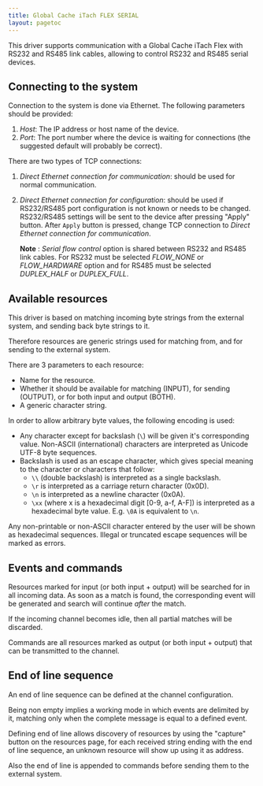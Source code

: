 ```yaml
---
title: Global Cache iTach FLEX SERIAL
layout: pagetoc
---
```


This driver supports communication with a Global Cache iTach Flex with RS232 and RS485 link cables,
allowing to control RS232 and RS485 serial devices.

Connecting to the system
--------------------------------

Connection to the system is done via Ethernet. The following
parameters should be provided:

 1. *Host*: The IP address or host name of the device.
 2. *Port*: The port number where the device is waiting for
connections (the suggested default will probably be correct).

There are two types of TCP connections:

 1. *Direct Ethernet connection for communication*: should be used
for normal communication.
 2. *Direct Ethernet connection for configuration*: should be used
if RS232/RS485 port configuration is not known or needs to be changed.
RS232/RS485 settings will be sent to the device after pressing "Apply" button.
After `Apply` button is pressed, change TCP connection to *Direct Ethernet connection for communication*.

    **Note** : *Serial flow control* option is shared between RS232 and RS485 link      cables. For RS232 must be selected *FLOW\_NONE* or *FLOW\_HARDWARE* option
    and for RS485 must be selected *DUPLEX\_HALF* or *DUPLEX\_FULL*.

Available resources
--------------------------------

This driver is based on matching incoming byte strings from the external
system, and sending back byte strings to it.

Therefore resources are generic strings used for matching from, and for
sending to the external system.

There are 3 parameters to each resource:

-   Name for the resource.
-   Whether it should be available for matching (INPUT), for sending
    (OUTPUT), or for both input and output (BOTH).
-   A generic character string.

In order to allow arbitrary byte values, the following encoding is
used:

-   Any character except for backslash (`\`) will be given it's
    corresponding value. Non-ASCII (international) characters are
    interpreted as Unicode UTF-8 byte sequences.
-   Backslash is used as an escape character, which gives special
    meaning to the character or characters that follow:
    -   `\\` (double backslash) is interpreted as a single backslash.
    -   `\r` is interpreted as a carriage return character (0x0D).
    -   `\n` is interpreted as a newline character (0x0A).
    -   `\xx` (where x is a hexadecimal digit [0-9, a-f, A-F]) is
        interpreted as a hexadecimal byte value. E.g. `\0A` is
        equivalent to `\n`.

Any non-printable or non-ASCII character entered by the user will be
shown as hexadecimal sequences. Illegal or truncated escape sequences
will be marked as errors.

Events and commands
-------------------

Resources marked for input (or both input + output) will be searched for
in all incoming data. As soon as a match is found, the corresponding
event will be generated and search will continue *after* the match.

If the incoming channel becomes idle, then all partial matches will be
discarded.

Commands are all resources marked as output (or both input + output)
that can be transmitted to the channel.

End of line sequence
--------------------
An end of line sequence can be defined at the channel configuration.

Being non empty implies a working mode in which events are delimited by it,
matching only when the complete message is equal to a defined event.

Defining end of line allows discovery of resources by using the "capture"
button on the resources page, for each received string ending with the end
of line sequence, an unknown resource will show up using it as address.

Also the end of line is appended to commands before sending them to the
external system.
